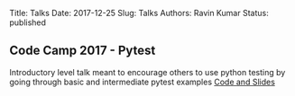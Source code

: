 Title: Talks
Date: 2017-12-25 
Slug: Talks
Authors: Ravin Kumar
Status: published


## Code Camp 2017 - Pytest
Introductory level talk meant to encourage others to use python testing by
going through basic and intermediate pytest examples
[Code and Slides](https://github.com/canyon289/CodeCampPytest)


